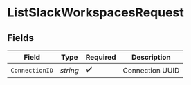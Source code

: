 # ListSlackWorkspacesRequest


## Fields

| Field              | Type               | Required           | Description        |
| ------------------ | ------------------ | ------------------ | ------------------ |
| `ConnectionID`     | *string*           | :heavy_check_mark: | Connection UUID    |